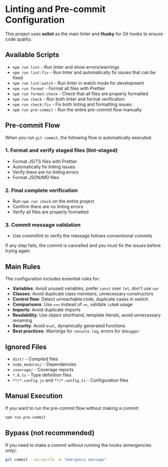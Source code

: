 # Linting and Pre-commit Configuration

This project uses **oxlint** as the main linter and **Husky** for Git hooks to ensure code quality.

## Available Scripts

- `npm run lint` - Run linter and show errors/warnings
- `npm run lint:fix` - Run linter and automatically fix issues that can be fixed
- `npm run lint:watch` - Run linter in watch mode for development
- `npm run format` - Format all files with Prettier
- `npm run format:check` - Check that all files are properly formatted
- `npm run check` - Run both linter and format verification
- `npm run check:fix` - Fix both linting and formatting issues
- `npm run pre-commit` - Run the entire pre-commit flow manually

## Pre-commit Flow

When you run `git commit`, the following flow is automatically executed:

### 1. **Format and verify staged files** (lint-staged)

- Format JS/TS files with Prettier
- Automatically fix linting issues
- Verify there are no linting errors
- Format JSON/MD files

### 2. **Final complete verification**

- Run `npm run check` on the entire project
- Confirm there are no linting errors
- Verify all files are properly formatted

### 3. **Commit message validation**

- Use commitlint to verify the message follows conventional commits

If any step fails, the commit is cancelled and you must fix the issues before trying again.

## Main Rules

The configuration includes essential rules for:

- **Variables**: Avoid unused variables, prefer `const` over `let`, don't use `var`
- **Classes**: Avoid duplicate class members, unnecessary constructors
- **Control flow**: Detect unreachable code, duplicate cases in switch
- **Comparisons**: Use `===` instead of `==`, validate `isNaN` usage
- **Imports**: Avoid duplicate imports
- **Readability**: Use object shorthand, template literals, avoid unnecessary renaming
- **Security**: Avoid `eval`, dynamically generated functions
- **Best practices**: Warnings for `console.log`, errors for `debugger`

## Ignored Files

- `dist/` - Compiled files
- `node_modules/` - Dependencies
- `coverage/` - Coverage reports
- `*.d.ts` - Type definition files
- `**/*.config.js` and `**/*.config.ts` - Configuration files

## Manual Execution

If you want to run the pre-commit flow without making a commit:

```bash
npm run pre-commit
```

## Bypass (not recommended)

If you need to make a commit without running the hooks (emergencies only):

```bash
git commit --no-verify -m "emergency message"
```
